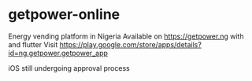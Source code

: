 # getpower-online
Energy vending platform in Nigeria
Available on https://getpower.ng with and flutter
Visit https://play.google.com/store/apps/details?id=ng.getpower.getpower_app

iOS still undergoing approval process
